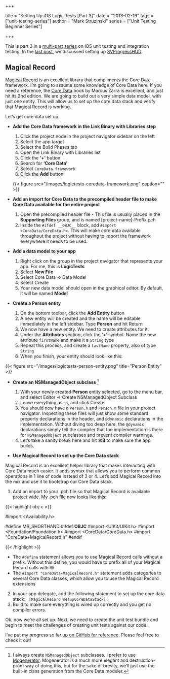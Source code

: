 +++

title = "Setting Up iOS Logic Tests [Part 3]"
date = "2013-02-19"
tags = ["unit-testing-series"]
author = "Mark Struzinski"
series = ["Unit Testing Beginner Series"]

+++

This is part 3 in a [multi-part series][series] on iOS unit testing and
integration testing. In the [last post][last-post], we discussed setting
up [SVProgressHUD][svprogresshud].

## Magical Record
[Magical Record][magicalrecord] is an excellent library that compliments the
Core Data framework. I’m going to assume some knowledge of Core Data here.
If you need a reference, the [Core Data][amazon] book by Marcus Zarra is
excellent, and just hit its 2nd edition. We are going to build out a very
simple data model, with just one entity. This will allow us to set up the core
data stack and verify that Magical Record is working.

<!--more-->

Let’s get core data set up:

- **Add the Core Data framework in the Link Binary with Libraries step**
	1. Click the project node in the project navigator sidebar on the left
	2. Select the app target
	3. Select the Build Phases tab
	4. Open the Link Binary with Libraries list
	5. Click the **‘+’** button
	6. Search for **‘Core Data’**
	7. Select `CoreData.framework`
	8. Click the **Add** button

	{{< figure src="/images/logictests-coredata-framework.png" caption="" >}}

- **Add an import for Core Data to the precompiled header file to make Core
Data available for the entire project**
	1. Open the precompiled header file - This file is usually placed in the
	**Supporting Files** group, and is named [project-name]-Prefix.pch
	2. Inside the `#ifdef __OBJC__` block, add `#import <CoreData/CoreData.h>`.
	This will make core data available throughout the project without having to import the framework everywhere it needs to be used.

- **Add a data model to your app**
	1. Right click on the group in the project navigator that represents your app.
	For me, this is **LogicTests**
	2. Select **New File**
	3. Select Core Data => Data Model
	4. Select Create
	5. Your new data model should open in the graphical editor. By default,
	it will be named **Model**

- **Create a Person entity**
	1. On the bottom toolbar, click the **Add Entity** button
	2. A new entity will be created and the name will be editable immediately in
	the left sidebar. Type **Person** and hit Return
	3. We now have a new entity. We need to create attributes for it.
	4. Under the **Attributes** section, click the ‘+’ symbol. Name the new
	attribute `firstName` and make it a `String` type
	5. Repeat this process, and create a `lastName` property, also of type `String`
	6. When you finish, your entity should look like this:

{{< figure src="/images/logictests-person-entity.png" title="Person Entity" >}}

- **Create an NSManagedObject subclass** [^1]
	1. With your newly created **Person** entity selected, go to the menu bar,
	and select Editor => Create NSManagedObject Subclass
	2. Leave everything as-is, and click Create
	3. You should now have a `Person.h` and `Person.m` file in your project
	navigator. Inspecting these files will just show some standard property
	declarations in the header, and `@dynamic` declarations in the implementation.
	Without diving too deep here, the `@dynamic` declarations simply tell the
	compiler that the implementation is there for `NSManagedObject` subclasses and
	prevent compiler warnings.
	4. Let’s take a sanity break here and hit **⌘B** to make sure the app builds.

- **Use Magical Record to set up the Core Data stack**

Magical Record is an excellent helper library that makes interacting with Core
Data much easier. It adds syntax that allows you to perform common operations
in 1 line of code instead of 3 or 4. Let’s add Magical Record into the mix and
use it to bootstrap our Core Data stack.

1. Add an import to your .pch file so that Magical Record is available project
wide. My .pch file now looks like this:

{{< highlight obj-c >}}


#import <Availability.h>

#define MR_SHORTHAND
#ifdef __OBJC__
  #import <UIKit/UIKit.h>
  #import <Foundation/Foundation.h>
  #import <CoreData/CoreData.h>
	#import "CoreData+MagicalRecord.h"
#endif

{{< /highlight >}}

- The `#define` statement allows you to use Magical Record calls without a
prefix. Without this define, you would have to prefix all of your Magical Record
calls with `MR_`
- The `#import "CoreData+MagicalRecord.h"` statement adds categories to several
Core Data classes, which allow you to use the Magical Record extensions

2. In your app delegate, add the following statement to set up the core data stack:
	` [MagicalRecord setupCoreDataStack];`
3. Build to make sure everything is wired up correctly and you get no compiler errors.

Ok, now we’re all set up. Next, we need to create the unit test bundle and begin
to meet the challenges of creating unit tests against our code.

I’ve put my progress so far [up on GitHub for reference][github]. Please feel
free to check it out!


[^1]: I always create `NSManagedObject` subclasses. I prefer to use
[Mogenerator][mogenerator]. Mogenerator is a much
more elegant and destruction-proof way of doing this, but for the sake of
brevity, we’ll just use the built-in class generation from the Core
Data modeler.


[amazon]: http://www.amazon.com/gp/product/1937785084/ref=as_li_qf_sp_asin_tl?ie=UTF8&camp=1789&creative=9325&creativeASIN=1937785084&linkCode=as2&tag=markstruz0a-20
[github]: https://github.com/ski081/LogicTests
[mogenerator]: https://github.com/rentzsch/mogenerator
[magicalrecord]: http://magicalrecord.com/
[series]: /blog/2013/02/01/unit-testing-series/
[last-post]: /blog/2013/02/13/setting-up-ios-logic-tests-part-2/
[svprogresshud]: https://github.com/samvermette/SVProgressHUD
